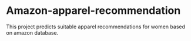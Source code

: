 # Amazon-apparel-recommendation
This project predicts suitable apparel recommendations for women based on amazon database.
